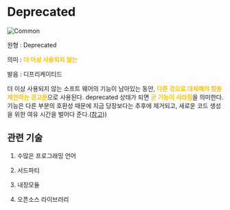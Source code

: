 <d-title>

# Deprecated

</d-title>

<d-label>

<d-inner>

![Common](../2TAT1C/Label_Common.png)

</d-inner>

</d-label>

<d-origin>

원형 : Deprecated

</d-origin>

<d-mean>

의미  : <span style="color:#FFBF00; font-weight:bold;">더 이상 사용되지 않는</span>

</d-mean>

<d-pronunciation>

발음 : 디프리케이티드

</d-pronunciation>

<d-content>

더 이상 사용되지 않는 소프트 웨어의 기능이 남아있는 동안, <span style="color:#FFBF00; font-weight:bold;">다른 것으로 대체해야 함을 제안하는 경고문</span>으로 사용된다. deprecated 상태가 되면 <span style="color:#FFBF00; font-weight:bold;">곧 기능이 사라짐</span>을 의미한다. 기능은 다른 부분의 호환성 때문에 지금 당장보다는 추후에 제거되고, 새로운 코드 생성을 위한 여유 시간을 벌어다 준다.([참고](https://en.wikipedia.org/wiki/Deprecation#Software_deprecation)))

</d-content>

<d-relation>

## 관련 기술

<d-inner>

1. 수많은 프로그래밍 언어

</d-inner>

<d-inner>

2. 서드파티

</d-inner>

<d-inner>

3. 내장모듈

</d-inner>

<d-inner>

4. 오픈소스 라이브러리

</d-inner>

</d-relation>


